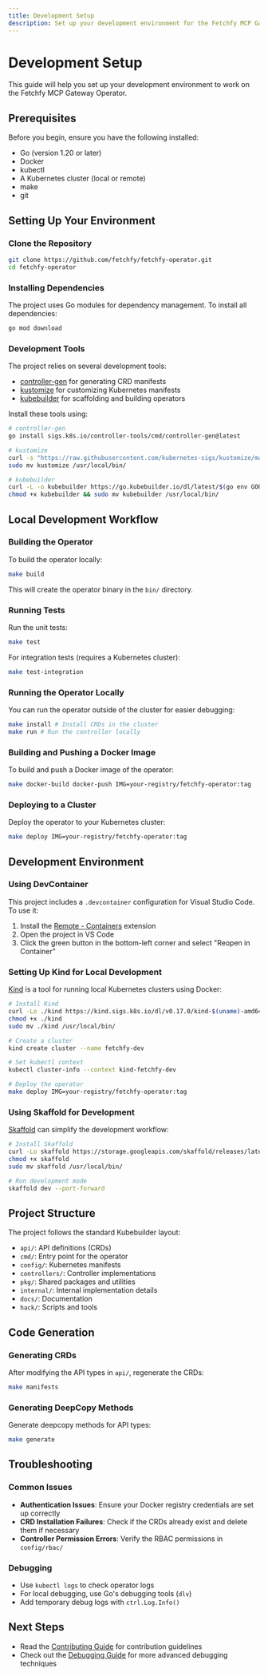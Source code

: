 ```yaml
---
title: Development Setup
description: Set up your development environment for the Fetchfy MCP Gateway Operator
---
```


# Development Setup

This guide will help you set up your development environment to work on the Fetchfy MCP Gateway Operator.

## Prerequisites

Before you begin, ensure you have the following installed:

- Go (version 1.20 or later)
- Docker
- kubectl
- A Kubernetes cluster (local or remote)
- make
- git

## Setting Up Your Environment

### Clone the Repository

```bash
git clone https://github.com/fetchfy/fetchfy-operator.git
cd fetchfy-operator
```

### Installing Dependencies

The project uses Go modules for dependency management. To install all dependencies:

```bash
go mod download
```

### Development Tools

The project relies on several development tools:

- [controller-gen](https://github.com/kubernetes-sigs/controller-tools) for generating CRD manifests
- [kustomize](https://github.com/kubernetes-sigs/kustomize) for customizing Kubernetes manifests
- [kubebuilder](https://github.com/kubernetes-sigs/kubebuilder) for scaffolding and building operators

Install these tools using:

```bash
# controller-gen
go install sigs.k8s.io/controller-tools/cmd/controller-gen@latest

# kustomize
curl -s "https://raw.githubusercontent.com/kubernetes-sigs/kustomize/master/hack/install_kustomize.sh" | bash
sudo mv kustomize /usr/local/bin/

# kubebuilder
curl -L -o kubebuilder https://go.kubebuilder.io/dl/latest/$(go env GOOS)/$(go env GOARCH)
chmod +x kubebuilder && sudo mv kubebuilder /usr/local/bin/
```

## Local Development Workflow

### Building the Operator

To build the operator locally:

```bash
make build
```

This will create the operator binary in the `bin/` directory.

### Running Tests

Run the unit tests:

```bash
make test
```

For integration tests (requires a Kubernetes cluster):

```bash
make test-integration
```

### Running the Operator Locally

You can run the operator outside of the cluster for easier debugging:

```bash
make install # Install CRDs in the cluster
make run # Run the controller locally
```

### Building and Pushing a Docker Image

To build and push a Docker image of the operator:

```bash
make docker-build docker-push IMG=your-registry/fetchfy-operator:tag
```

### Deploying to a Cluster

Deploy the operator to your Kubernetes cluster:

```bash
make deploy IMG=your-registry/fetchfy-operator:tag
```

## Development Environment

### Using DevContainer

This project includes a `.devcontainer` configuration for Visual Studio Code. To use it:

1. Install the [Remote - Containers](https://marketplace.visualstudio.com/items?itemName=ms-vscode-remote.remote-containers) extension
2. Open the project in VS Code
3. Click the green button in the bottom-left corner and select "Reopen in Container"

### Setting Up Kind for Local Development

[Kind](https://kind.sigs.k8s.io/) is a tool for running local Kubernetes clusters using Docker:

```bash
# Install Kind
curl -Lo ./kind https://kind.sigs.k8s.io/dl/v0.17.0/kind-$(uname)-amd64
chmod +x ./kind
sudo mv ./kind /usr/local/bin/

# Create a cluster
kind create cluster --name fetchfy-dev

# Set kubectl context
kubectl cluster-info --context kind-fetchfy-dev

# Deploy the operator
make deploy IMG=your-registry/fetchfy-operator:tag
```

### Using Skaffold for Development

[Skaffold](https://skaffold.dev/) can simplify the development workflow:

```bash
# Install Skaffold
curl -Lo skaffold https://storage.googleapis.com/skaffold/releases/latest/skaffold-$(uname -s)-$(uname -m)
chmod +x skaffold
sudo mv skaffold /usr/local/bin/

# Run development mode
skaffold dev --port-forward
```

## Project Structure

The project follows the standard Kubebuilder layout:

- `api/`: API definitions (CRDs)
- `cmd/`: Entry point for the operator
- `config/`: Kubernetes manifests
- `controllers/`: Controller implementations
- `pkg/`: Shared packages and utilities
- `internal/`: Internal implementation details
- `docs/`: Documentation
- `hack/`: Scripts and tools

## Code Generation

### Generating CRDs

After modifying the API types in `api/`, regenerate the CRDs:

```bash
make manifests
```

### Generating DeepCopy Methods

Generate deepcopy methods for API types:

```bash
make generate
```

## Troubleshooting

### Common Issues

- **Authentication Issues**: Ensure your Docker registry credentials are set up correctly
- **CRD Installation Failures**: Check if the CRDs already exist and delete them if necessary
- **Controller Permission Errors**: Verify the RBAC permissions in `config/rbac/`

### Debugging

- Use `kubectl logs` to check operator logs
- For local debugging, use Go's debugging tools (`dlv`)
- Add temporary debug logs with `ctrl.Log.Info()`

## Next Steps

- Read the [Contributing Guide](./contributing.md) for contribution guidelines
- Check out the [Debugging Guide](./debugging.md) for more advanced debugging techniques
